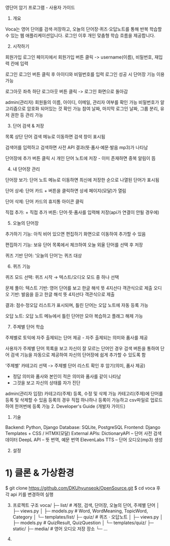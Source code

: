 영단어 암기 프로그램 - 사용자 가이드

1. 개요

Voca는 영어 단어를 검색·저장하고, 오늘의 단어장·퀴즈·오답노트를 통해 반복 학습할 수 있는 웹 애플리케이션입니다. 로그인 이후 개인 맞춤형 학습 흐름을 제공합니다.

2. 시작하기

회원가입
로그인 페이지에서 회원가입 버튼 클릭 -> username(이름), 비밀번호, 재입력 칸에 입력

로그인
로그인 버튼 클릭 후 아이디와 비밀번호를 입력
로그인 성공 시 단어장 기능 이용 가능

로그아웃
좌측 하단 로그아웃 버튼 클릭 -> 로그인 화면으로 돌아감

admin(관리자)
회원들의 이름, 아이디, 이메일, 관리자 여부를 확인 가능
비밀번호가 알고리즘으로 암호화 되어있는 것 확인 가능
참여 날짜, 마지막 로그인 날짜, 그룹 분리, 유저 권한 등 관리 가능

3. 단어 검색 & 저장

목록 상단 단어 검색 메뉴로 이동하면 검색 창이 표시됨

검색어를 입력하고 검색하면 사전 API 결과(뜻·품사·예문·발음 mp3)가 나타남

단어장에 추가 버튼 클릭 시 개인 단어 노트에 저장 - 이미 존재하면 중복 알림이 뜸

4. 내 단어장 관리

단어장 보기: 단어 노트 메뉴로 이동하면 최신에 저장한 순으로 나열된 단어가 표시됨

단어 상세: 단어 카드 + 버튼을 클릭하면 상세 페이지(모달)가 열림

단어 삭제: 단어 카드의 휴지통 아이콘 클릭

직접 추가: + 직접 추가 버튼: 단어·뜻·품사를 입력해 저장(api가 연결이 안될 경우에)

5. 오늘의 단어장

추가하기 기능: 아직 비어 있으면 편집하기 화면으로 이동하여 추가할 수 있음

편집하기 기능: 보유 단어 목록에서 체크하여 오늘 외울 단어를 선택 후 저장

퀴즈 기반 단어: ‘오늘의 단어’는 퀴즈 대상

6. 퀴즈 기능

퀴즈 모드 선택: 퀴즈 시작 → 텍스트/오디오 모드 중 하나 선택

문제 풀이: 
텍스트 기반: 영어 단어를 보고 한글 해석 뜻 4지선다 객관식으로 제출
오디오 기반: 발음을 듣고 한글 해석 뜻 4지선다 객관식으로 제출

결과: 점수·정오답 리스트가 표시되며, 틀린 단어는 오답 노트에 자동 등록 가능

오답 노트: 오답 노트 메뉴에서 틀린 단어만 모아 복습하고 플래그 해제 가능

7. 주제별 단어 학습

주제별로 토익에 자주 출제되는 단어 제공 - 자주 출제되는 의미와 품사를 제공


사용자가 주제별 단어 목록을 보고 자신이 잘 모르는 단어인 경우 검색 버튼을 통하여 단어 검색 기능을 자동으로 제공하여 자신의 단어장에 쉽게 추가할 수 있도록 함

‘주제별’ 카테고리 선택 -> 주제별 단어 리스트 확인 후 암기(의미, 품사 제공)
- 정답 의미와 품사와 본인이 적은 의미와 품사를 같이 나타남
- 그것을 보고 자신의 상태를 자가 진단

admin(관리자 입장)
카테고리(주제) 등록, 수정 및 삭제 가능
카테고리(주제)에 단어를 등록 및 삭제할 수 있음
등록의 경우 직접 하나하나 등록이 가능하고 csv파일로 업로드하여 한꺼번에 등록 가능 
2. Developer's Guide (개발자 가이드)
1. 기술

Backend: Python, Django
Database: SQLite, PostgreSQL
Frontend: Django Templates + CSS / HTMX(모달)
External APIs: DictionaryAPI – 단어 사전 검색 데이터
  DeepL API – 뜻 번역, 예문 번역
  ElevenLabs TTS – 단어 오디오(mp3) 생성

2. 설정
# 1) 클론 & 가상환경
$ git clone https://github.com/DKUhyunseok/OpenSource.git
$ cd voca
후 각 api 키를 변경하여 실행

3. 프로젝트 구조
voca/
├─ list/            # 계정, 검색, 단어장, 오늘의 단어, 주제별 단어
│  ├─ views.py
│  ├─ models.py     # Word, WordMeaning, TopicWord, Category
│  └─ templates/list/
├─ quiz/            # 퀴즈 · 오답노트
│  ├─ views.py
│  ├─ models.py     # QuizResult, QuizQuestion
│  └─ templates/quiz/
├─ static/
├─ media/           # 영어 오디오 저장 장소
└─ ...


3. 
